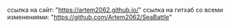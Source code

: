 ссылка на сайт: "https://artem2062.github.io/"
ссылка на гитхаб со всеми изменениями: "https://github.com/Artem2062/SeaBattle"

